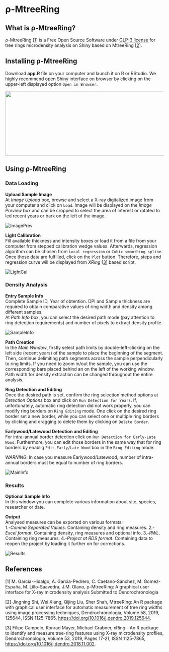 # ρ-MtreeRing  
## What is ρ-MtreeRing?
ρ-MtreeRing [[1](#references)] is a Free Open Source Software under [GLP-3 license](https://cran.r-project.org/web/licenses/GPL-3) for tree rings microdensity analysis on Shiny based on MtreeRing [[2](#references)].

## Installing ρ-MtreeRing
Download **app.R** file on your computer and launch it on R or RStudio. We highly recommend open Shiny interface on browser by clicking on the upper-left displayed option `Open in Browser`.

<p align="center">
  <img width="900" height="205" src="https://user-images.githubusercontent.com/74645623/99637329-fa468380-2a44-11eb-8695-56193a9c3a90.png">
</p>


## Using ρ-MtreeRing

### Data Loading  

**Upload Sample Image**  
At *Image Upload* box, browse and select a X-ray digitalized image from your computer and click on `Load`. Image will be displayed on the *Image Preview* box and can be cropped to select the area of interest or rotated to led recent years or bark on the left of the image.

![ImagePrev](https://user-images.githubusercontent.com/74645623/99530335-75eef480-29a1-11eb-964d-cd6ebb58b9bb.png)

**Light Calibration**  
Fill available thickness and intensity boxes or load it from a file from your computer from stepped calibration wedge values. Afterwards, regression algorithm can be chosen from `Local regression` or `Cubic smoothing spline`. Once those data are fulfilled, click on the `Plot` button. Therefore, steps and regression curve will be displayed from *XRing* [[3](#references)] based script.  

![LightCal](https://user-images.githubusercontent.com/74645623/99530486-a59dfc80-29a1-11eb-8be6-20ea8d29a8a6.png)


### Density Analysis

**Entry Sample Info**  
Complete Sample ID, Year of obtention. DPI and Sample thickness are required to obtain comparative values of ring width and density among different samples.  
At *Path Info* box, you can select the desired path mode (pay attention to ring detection requirements) and number of pixels to extract density profile.

![SampleInfo](https://user-images.githubusercontent.com/74645623/99530605-d5e59b00-29a1-11eb-8b7f-19e7480c6438.png)


**Path Creation**  
In the *Main Window*, firstly select path limits by double-left-clicking on the left side (recent years) of the sample to place the beginning of the segment. Then, continue delimiting path segments across the sample perpendicularly to ring limits. If you need to zoom in/out the sample, you can use the corresponding bars placed behind an on the left of the working window.
Path width for density extraction can be changed throughout the entire analysis. 

**Ring Detection and Editing**  
Once the desired path is set, confirm the ring selection method options at *Detection Options* box and click on `Run Detection for Years`.
If, unfortunately, automatic ring detection did not work properly, you can modify ring borders on `Ring Editing` mode. One click on the desired ring border set a new border, while you can select one or multiple ring borders by clicking and dragging to delete them by clicking on `Delete Border`.

**Earlywood/Latewood Detection and Editing**  
For intra-annual border detection click on `Run Detection for Early-Late Wood`. Furthermore, you can edit those borders in the same way that for ring borders by enablig `Edit Early/Late Wood` box in the `Ring Editing` mode.

*WARNING*: In case you measure Earlywood/Latewood, number of intra-annual borders must be equal to number of ring borders.

![MainInfo](https://user-images.githubusercontent.com/74645623/99530533-b9e1f980-29a1-11eb-9864-9c6589f7956d.png)

### Results

**Optional Sample Info**  
In this window you can complete various information about site, species, researcher or date.

**Output**  
Analysed measures can be exported on various formats:  
1.-*Comma Separated Values*. Containing density and ring measures.
2.-*Excel format*. Containing density, ring measures and optional info.
3.-*RWL*. Containing ring measures.
4.-*Project at RDS format*. Containing data to reopen the project by loading it further on for corrections. 

![Results](https://user-images.githubusercontent.com/74645623/99530723-f7df1d80-29a1-11eb-9e20-5035f0ad3c59.png)


## References

[1] M. Garcia-Hidalgo, A. Garcia-Pedrero, C. Caetano-Sánchez,  M.  Gomez-España, M. Lillo-Saavedra, J.M. Olano,
ρ-MtreeRing: A graphical user interface for X-ray microdensity analysis
Submitted to Dendrochronologia

[2] Jingning Shi, Wei Xiang, Qijing Liu, Sher Shah,
MtreeRing: An R package with graphical user interface for automatic measurement of tree ring widths using image processing techniques,
Dendrochronologia,
Volume 58,
2019,
125644,
ISSN 1125-7865,
https://doi.org/10.1016/j.dendro.2019.125644.

[3] Filipe Campelo, Konrad Mayer, Michael Grabner,
xRing—An R package to identify and measure tree-ring features using X-ray microdensity profiles,
Dendrochronologia,
Volume 53,
2019,
Pages 17-21,
ISSN 1125-7865,
https://doi.org/10.1016/j.dendro.2018.11.002.


